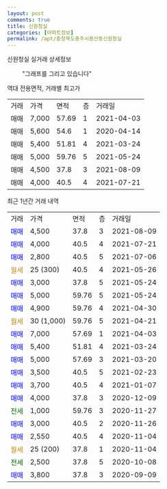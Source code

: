 ```yaml
---
layout: post
comments: true
title: 신원청실
categories: [아파트정보]
permalink: /apt/충청북도충주시용산동신원청실
---
```


신원청실 실거래 상세정보

<script type="text/javascript">
  google.charts.load('current', {'packages':['line', 'corechart']});
  google.charts.setOnLoadCallback(drawChart);

  function drawChart() {
    var data = new google.visualization.DataTable();
    data.addColumn('date', '거래일');
    data.addColumn('number', "매매");
    data.addColumn('number', "전세");
    data.addColumn('number', "전매");

    data.addRows([[new Date(Date.parse("2021-08-09")), 4500, null, null], [new Date(Date.parse("2021-07-21")), 4000, null, null], [new Date(Date.parse("2021-07-06")), 2800, null, null], [new Date(Date.parse("2021-05-26")), null, null, null], [new Date(Date.parse("2021-05-24")), 3000, null, null], [new Date(Date.parse("2021-05-24")), 5000, null, null], [new Date(Date.parse("2021-04-30")), 4900, null, null], [new Date(Date.parse("2021-04-21")), null, null, null], [new Date(Date.parse("2021-04-03")), 7000, null, null], [new Date(Date.parse("2021-03-24")), 5400, null, null], [new Date(Date.parse("2021-03-20")), 5000, null, null], [new Date(Date.parse("2021-02-23")), 3500, null, null], [new Date(Date.parse("2021-01-07")), 3700, null, null], [new Date(Date.parse("2020-12-09")), 4000, null, null], [new Date(Date.parse("2020-11-27")), null, 1000, null], [new Date(Date.parse("2020-11-26")), 3000, null, null], [new Date(Date.parse("2020-11-04")), 2550, null, null], [new Date(Date.parse("2020-11-04")), null, null, null], [new Date(Date.parse("2020-10-08")), null, 2500, null], [new Date(Date.parse("2020-09-09")), 3800, null, null]]);

    var options = {
      hAxis: {
        format: 'yyyy/MM/dd'
      },    
      lineWidth: 0,
      pointsVisible: true,    
      title: '최근 1년간 유형별 실거래가 분포',
      legend: { position: 'bottom' }
    };

    var formatter = new google.visualization.NumberFormat({pattern:'###,###'} );
    formatter.format(data, 1);
    formatter.format(data, 2);
    
    setTimeout(function() {
        var chart = new google.visualization.LineChart(document.getElementById('columnchart_material'));
        chart.draw(data, (options));
        document.getElementById('loading').style.display = 'none';
    }, 1000);
  }
</script>


<div id="loading" style="z-index:20; display: block; margin-left: 35px">"그래프를 그리고 있습니다"</div>
<div id="columnchart_material" style="width: 95%; margin-left: -35px; display: block"></div>

역대 전용면적, 거래별 최고가
<table class="sortable">
    <tr>
      <td>거래</td>
      <td>가격</td>
      <td>면적</td>
      <td>층</td>
      <td>거래일</td>
    </tr>
        <tr>
          <td>매매</td>
          <td>7,000</td>
          <td>57.69</td>
          <td>1</td>
          <td>2021-04-03</td>
        </tr>            <tr>
          <td>매매</td>
          <td>5,600</td>
          <td>54.6</td>
          <td>1</td>
          <td>2020-04-14</td>
        </tr>            <tr>
          <td>매매</td>
          <td>5,400</td>
          <td>51.81</td>
          <td>4</td>
          <td>2021-03-24</td>
        </tr>            <tr>
          <td>매매</td>
          <td>5,000</td>
          <td>59.76</td>
          <td>5</td>
          <td>2021-05-24</td>
        </tr>            <tr>
          <td>매매</td>
          <td>4,500</td>
          <td>37.8</td>
          <td>3</td>
          <td>2021-08-09</td>
        </tr>            <tr>
          <td>매매</td>
          <td>4,000</td>
          <td>40.5</td>
          <td>4</td>
          <td>2021-07-21</td>
        </tr>        
    
    
</table>

최근 1년간 거래 내역

<table class="sortable">
    <tr>
      <td>거래</td>
      <td>가격</td>
      <td>면적</td>
      <td>층</td>
      <td>거래일</td>
    </tr>
    <tr>
      <td><a style="color: blue">매매</a></td>
      <td>4,500</td>
      <td>37.8</td>
      <td>3</td>
      <td>2021-08-09</td>
    </tr>          <tr>
      <td><a style="color: blue">매매</a></td>
      <td>4,000</td>
      <td>40.5</td>
      <td>4</td>
      <td>2021-07-21</td>
    </tr>          <tr>
      <td><a style="color: blue">매매</a></td>
      <td>2,800</td>
      <td>40.5</td>
      <td>5</td>
      <td>2021-07-06</td>
    </tr>          <tr>
      <td><a style="color: darkgoldenrod">월세</a></td>
      <td>25 (300)</td>
      <td>40.5</td>
      <td>4</td>
      <td>2021-05-26</td>
    </tr>          <tr>
      <td><a style="color: blue">매매</a></td>
      <td>3,000</td>
      <td>37.8</td>
      <td>5</td>
      <td>2021-05-24</td>
    </tr>          <tr>
      <td><a style="color: blue">매매</a></td>
      <td>5,000</td>
      <td>59.76</td>
      <td>5</td>
      <td>2021-05-24</td>
    </tr>          <tr>
      <td><a style="color: blue">매매</a></td>
      <td>4,900</td>
      <td>59.76</td>
      <td>4</td>
      <td>2021-04-30</td>
    </tr>          <tr>
      <td><a style="color: darkgoldenrod">월세</a></td>
      <td>30 (1,000)</td>
      <td>59.76</td>
      <td>5</td>
      <td>2021-04-21</td>
    </tr>          <tr>
      <td><a style="color: blue">매매</a></td>
      <td>7,000</td>
      <td>57.69</td>
      <td>1</td>
      <td>2021-04-03</td>
    </tr>          <tr>
      <td><a style="color: blue">매매</a></td>
      <td>5,400</td>
      <td>51.81</td>
      <td>4</td>
      <td>2021-03-24</td>
    </tr>          <tr>
      <td><a style="color: blue">매매</a></td>
      <td>5,000</td>
      <td>57.69</td>
      <td>3</td>
      <td>2021-03-20</td>
    </tr>          <tr>
      <td><a style="color: blue">매매</a></td>
      <td>3,500</td>
      <td>40.5</td>
      <td>5</td>
      <td>2021-02-23</td>
    </tr>          <tr>
      <td><a style="color: blue">매매</a></td>
      <td>3,700</td>
      <td>40.5</td>
      <td>4</td>
      <td>2021-01-07</td>
    </tr>          <tr>
      <td><a style="color: blue">매매</a></td>
      <td>4,000</td>
      <td>37.8</td>
      <td>3</td>
      <td>2020-12-09</td>
    </tr>          <tr>
      <td><a style="color: darkgreen">전세</a></td>
      <td>1,000</td>
      <td>59.76</td>
      <td>3</td>
      <td>2020-11-27</td>
    </tr>          <tr>
      <td><a style="color: blue">매매</a></td>
      <td>3,000</td>
      <td>40.5</td>
      <td>2</td>
      <td>2020-11-26</td>
    </tr>          <tr>
      <td><a style="color: blue">매매</a></td>
      <td>2,550</td>
      <td>40.5</td>
      <td>4</td>
      <td>2020-11-04</td>
    </tr>          <tr>
      <td><a style="color: darkgoldenrod">월세</a></td>
      <td>25 (200)</td>
      <td>37.8</td>
      <td>1</td>
      <td>2020-11-04</td>
    </tr>          <tr>
      <td><a style="color: darkgreen">전세</a></td>
      <td>2,500</td>
      <td>37.8</td>
      <td>5</td>
      <td>2020-10-08</td>
    </tr>          <tr>
      <td><a style="color: blue">매매</a></td>
      <td>3,800</td>
      <td>37.8</td>
      <td>3</td>
      <td>2020-09-09</td>
    </tr>      </table>

